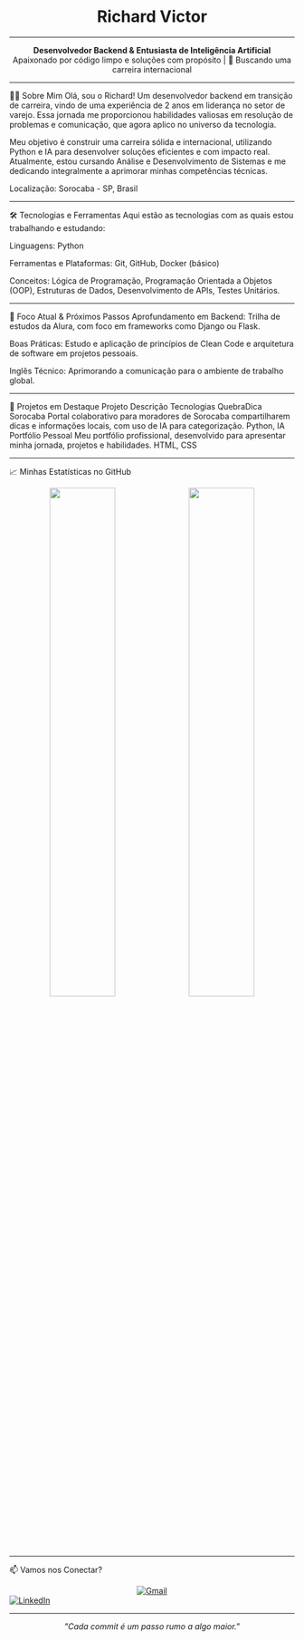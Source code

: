 <h1 align="center">Richard Victor</h1>

--------------------------------------------------------------------------------------------------------------------------

<p align="center">
<strong>Desenvolvedor Backend & Entusiasta de Inteligência Artificial</strong>
<br />
Apaixonado por código limpo e soluções com propósito | 🚀 Buscando uma carreira internacional
</p>

--------------------------------------------------------------------------------------------------------------------------

👨‍💻 Sobre Mim
Olá, sou o Richard! Um desenvolvedor backend em transição de carreira, vindo de uma experiência de 2 anos em liderança no setor de varejo. Essa jornada me proporcionou habilidades valiosas em resolução de problemas e comunicação, que agora aplico no universo da tecnologia.

Meu objetivo é construir uma carreira sólida e internacional, utilizando Python e IA para desenvolver soluções eficientes e com impacto real. Atualmente, estou cursando Análise e Desenvolvimento de Sistemas e me dedicando integralmente a aprimorar minhas competências técnicas.

Localização: Sorocaba - SP, Brasil

--------------------------------------------------------------------------------------------------------------------------

🛠️ Tecnologias e Ferramentas
Aqui estão as tecnologias com as quais estou trabalhando e estudando:

Linguagens: Python

Ferramentas e Plataformas: Git, GitHub, Docker (básico)

Conceitos: Lógica de Programação, Programação Orientada a Objetos (OOP), Estruturas de Dados, Desenvolvimento de APIs, Testes Unitários.

--------------------------------------------------------------------------------------------------------------------------

🌱 Foco Atual & Próximos Passos
Aprofundamento em Backend: Trilha de estudos da Alura, com foco em frameworks como Django ou Flask.

Boas Práticas: Estudo e aplicação de princípios de Clean Code e arquitetura de software em projetos pessoais.

Inglês Técnico: Aprimorando a comunicação para o ambiente de trabalho global.

--------------------------------------------------------------------------------------------------------------------------

🚀 Projetos em Destaque
Projeto	Descrição	Tecnologias
QuebraDica Sorocaba	Portal colaborativo para moradores de Sorocaba compartilharem dicas e informações locais, com uso de IA para categorização.	Python, IA
Portfólio Pessoal	Meu portfólio profissional, desenvolvido para apresentar minha jornada, projetos e habilidades.	HTML, CSS

--------------------------------------------------------------------------------------------------------------------------

📈 Minhas Estatísticas no GitHub
<div align="center">
<img src="https://github-readme-stats.vercel.app/api?username=rvalves10&show_icons=true&theme=tokyonight&hide_border=true&count_private=true" width="48%" />
<img src="https://github-readme-stats.vercel.app/api/top-langs/?username=rvalves10&layout=compact&theme=tokyonight&hide_border=true" width="48%" />
</div>

--------------------------------------------------------------------------------------------------------------------------

📫 Vamos nos Conectar?
<div style="text-align: center;">
  <a href="mailto:richardvic12@gmail.com">
    <img src="https://img.shields.io/badge/-Gmail-%23EA4335?style=for-the-badge&logo=gmail&logoColor=white" alt="Gmail">
  </a>
</div>
<a href="https://www.linkedin.com/in/richard-victor-3611a5303" target="_blank">
<img align="center" src="https://img.shields.io/badge/-LinkedIn-%230077B5?style=for-the-badge&logo=linkedin&logoColor=white" alt="LinkedIn">
</a>
</p>

--------------------------------------------------------------------------------------------------------------------------

<p align="center"><i>"Cada commit é um passo rumo a algo maior."</i></p>

